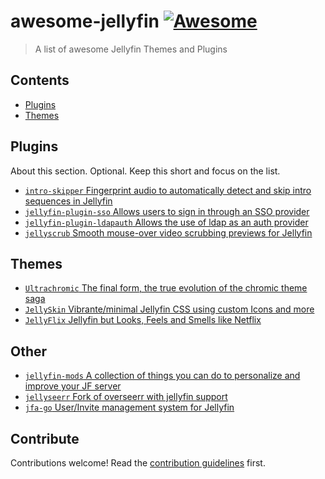 # awesome-jellyfin [![Awesome](https://awesome.re/badge.svg)](https://awesome.re)

> A list of awesome Jellyfin Themes and Plugins


## Contents

- [Plugins](#plugins)
- [Themes](#themes)


## Plugins

About this section. Optional. Keep this short and focus on the list.

- [`intro-skipper` Fingerprint audio to automatically detect and skip intro sequences in Jellyfin](https://github.com/ConfusedPolarBear/intro-skipper)
- [`jellyfin-plugin-sso` Allows users to sign in through an SSO provider](https://github.com/9p4/jellyfin-plugin-sso)
- [`jellyfin-plugin-ldapauth` Allows the use of ldap as an auth provider](https://github.com/jellyfin/jellyfin-plugin-ldapauth)
- [`jellyscrub` Smooth mouse-over video scrubbing previews for Jellyfin](https://github.com/nicknsy/jellyscrub)


## Themes

- [`Ultrachromic` The final form, the true evolution of the chromic theme saga](https://github.com/CTalvio/Ultrachromic)
- [`JellySkin` Vibrante/minimal Jellyfin CSS using custom Icons and more](https://github.com/prayag17/JellySkin)
- [`JellyFlix` Jellyfin but Looks, Feels and Smells like Netflix](https://github.com/prayag17/JellyFlix)

## Other

- [`jellyfin-mods` A collection of things you can do to personalize and improve your JF server](https://github.com/BobHasNoSoul/jellyfin-mods)
- [`jellyseerr` Fork of overseerr with jellyfin support](https://github.com/Fallenbagel/jellyseerr)
- [`jfa-go` User/Invite management system for Jellyfin](https://github.com/hrfee/jfa-go)

## Contribute

Contributions welcome! Read the [contribution guidelines](CONTRIBUTING.md) first.

